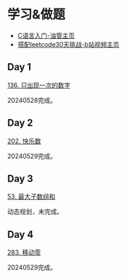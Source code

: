 # 学习&做题
- [C语言入门-油管主页](https://www.youtube.com/@KenYiLee)
- [搭配leetcode30天挑战-b站视频主页](https://www.bilibili.com/video/BV1LX4y1X7i3/)

## Day 1
[136. 只出现一次的数字](https://leetcode.cn/problems/single-number/)

20240528完成。

## Day 2
[202. 快乐数](https://leetcode.cn/problems/happy-number/)

20240529完成。

## Day 3
[53. 最大子数组和](https://leetcode.cn/problems/maximum-subarray/)

动态规划，未完成。

## Day 4
[283. 移动零](https://leetcode.cn/problems/move-zeroes/)

20240529完成。
